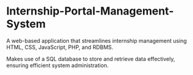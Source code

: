 # Internship-Portal-Management-System
A web-based application that streamlines internship management using HTML, CSS, JavaScript, PHP, and RDBMS.


Makes use of a SQL database to store and retrieve data effectively, ensuring efficient system administration.

